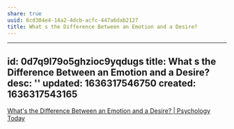 ```yaml
---
share: true
uuid: 6cd304e4-14a2-4dcb-acfc-447a6dab2127
title: What s the Difference Between an Emotion and a Desire?
---
```

---
id: 0d7q9l79o5ghzioc9yqdugs
title: What s the Difference Between an Emotion and a Desire?
desc: ''
updated: 1636317546750
created: 1636317543165
---

[What's the Difference Between an Emotion and a Desire? | Psychology Today](https://www.psychologytoday.com/us/blog/hide-and-seek/201603/whats-the-difference-between-emotion-and-desire)